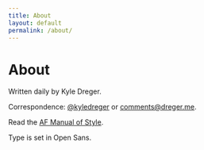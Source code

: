 ```yaml
---
title: About
layout: default
permalink: /about/
---
```

# About

Written daily by Kyle Dreger.

Correspondence: [@kyledreger](http://twitter.com/kyledreger) or <comments@dreger.me>.

Read the [AF Manual of Style](/style-guide).

Type is set in Open Sans.
